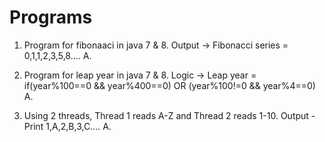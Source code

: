 # Programs

1. Program for fibonaaci in java 7 & 8. Output -> Fibonacci series = 0,1,1,2,3,5,8....
A. 

2. Program for leap year in java 7 & 8. Logic -> Leap year = if(year%100==0 && year%400==0) OR (year%100!=0 && year%4==0)
A.

3. Using 2 threads, Thread 1 reads A-Z and Thread 2 reads 1-10. Output - Print 1,A,2,B,3,C....
A. 
